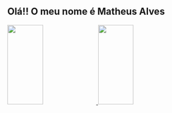 ## Olá!! O meu nome é Matheus Alves

<div style="display: inline_block">
  <a href="https://github.com/Matheus-HX-Alves">
  <img height="180em" width="40%" src="https://github-readme-stats.vercel.app/api?username=Matheus-HX-Alves&show_icons=true&include_all_commits=true&count_private=true&theme=OneDark"/>
  <img height="180em" width="40%"  src="https://github-readme-stats.vercel.app/api/top-langs/?username=Matheus-HX-Alves&layout=compact&langs_count=16&theme=OneDark"/>
<div>
